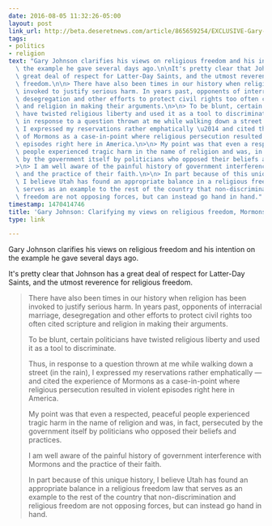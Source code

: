 ```yaml
---
date: 2016-08-05 11:32:26-05:00
layout: post
link_url: http://beta.deseretnews.com/article/865659254/EXCLUSIVE-Gary-Johnson-Religious-freedom-and-non-discrimination-laws.html
tags:
- politics
- religion
text: "Gary Johnson clarifies his views on religious freedom and his intention on\
  \ the example he gave several days ago.\n\nIt's pretty clear that Johnson has a\
  \ great deal of respect for Latter-Day Saints, and the utmost reverence for religious\
  \ freedom.\n\n> There have also been times in our history when religion has been\
  \ invoked to justify serious harm. In years past, opponents of interracial marriage,\
  \ desegregation and other efforts to protect civil rights too often cited scripture\
  \ and religion in making their arguments.\n>\n> To be blunt, certain politicians\
  \ have twisted religious liberty and used it as a tool to discriminate.\n>\n> Thus,\
  \ in response to a question thrown at me while walking down a street (in the rain),\
  \ I expressed my reservations rather emphatically \u2014 and cited the experience\
  \ of Mormons as a case-in-point where religious persecution resulted in violent\
  \ episodes right here in America.\n>\n> My point was that even a respected, peaceful\
  \ people experienced tragic harm in the name of religion and was, in fact, persecuted\
  \ by the government itself by politicians who opposed their beliefs and practices.\n\
  >\n> I am well aware of the painful history of government interference with Mormons\
  \ and the practice of their faith.\n>\n> In part because of this unique history,\
  \ I believe Utah has found an appropriate balance in a religious freedom law that\
  \ serves as an example to the rest of the country that non-discrimination and religious\
  \ freedom are not opposing forces, but can instead go hand in hand."
timestamp: 1470414746
title: 'Gary Johnson: Clarifying my views on religious freedom, Mormons'
type: link

---
```

Gary Johnson clarifies his views on religious freedom and his intention on the example he gave several days ago.

It's pretty clear that Johnson has a great deal of respect for Latter-Day Saints, and the utmost reverence for religious freedom.

> There have also been times in our history when religion has been invoked to justify serious harm. In years past, opponents of interracial marriage, desegregation and other efforts to protect civil rights too often cited scripture and religion in making their arguments.
>
> To be blunt, certain politicians have twisted religious liberty and used it as a tool to discriminate.
>
> Thus, in response to a question thrown at me while walking down a street (in the rain), I expressed my reservations rather emphatically — and cited the experience of Mormons as a case-in-point where religious persecution resulted in violent episodes right here in America.
>
> My point was that even a respected, peaceful people experienced tragic harm in the name of religion and was, in fact, persecuted by the government itself by politicians who opposed their beliefs and practices.
>
> I am well aware of the painful history of government interference with Mormons and the practice of their faith.
>
> In part because of this unique history, I believe Utah has found an appropriate balance in a religious freedom law that serves as an example to the rest of the country that non-discrimination and religious freedom are not opposing forces, but can instead go hand in hand.